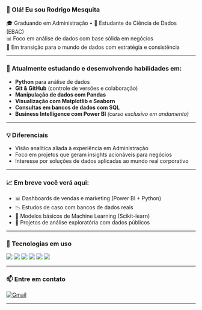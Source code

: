 ### 👋 Olá! Eu sou Rodrigo Mesquita

🎓 Graduando em Administração • 🧠 Estudante de Ciência de Dados (EBAC)  
📊 Foco em análise de dados com base sólida em negócios  
📍 Em transição para o mundo de dados com estratégia e consistência

---

### 🚀 Atualmente estudando e desenvolvendo habilidades em:

- **Python** para análise de dados
- **Git & GitHub** (controle de versões e colaboração)
- **Manipulação de dados com Pandas**
- **Visualização com Matplotlib e Seaborn**
- **Consultas em bancos de dados com SQL**
- **Business Intelligence com Power BI** *(curso exclusivo em andamento)*

---

### 💡 Diferenciais

- Visão analítica aliada à experiência em Administração
- Foco em projetos que geram insights acionáveis para negócios
- Interesse por soluções de dados aplicadas ao mundo real corporativo

---

### 📈 Em breve você verá aqui:

- 📊 Dashboards de vendas e marketing (Power BI + Python)
- 📉 Estudos de caso com bancos de dados reais
- 🤖 Modelos básicos de Machine Learning (Scikit-learn)
- 📁 Projetos de análise exploratória com dados públicos

---

### 🧰 Tecnologias em uso

<img src="https://img.shields.io/badge/Python-3776AB?style=flat&logo=python&logoColor=white" />
<img src="https://img.shields.io/badge/Git-F05032?style=flat&logo=git&logoColor=white" />
<img src="https://img.shields.io/badge/GitHub-181717?style=flat&logo=github&logoColor=white" />
<img src="https://img.shields.io/badge/SQL-336791?style=flat&logo=postgresql&logoColor=white" />
<img src="https://img.shields.io/badge/Power%20BI-F2C811?style=flat&logo=powerbi&logoColor=black" />
<img src="https://img.shields.io/badge/Excel-217346?style=flat&logo=microsoft-excel&logoColor=white" />

---

### 📫 Entre em contato


[![Gmail](https://img.shields.io/badge/Gmail-D14836?style=flat&logo=gmail&logoColor=white)](mailto:seu.email@gmail.com)

---

